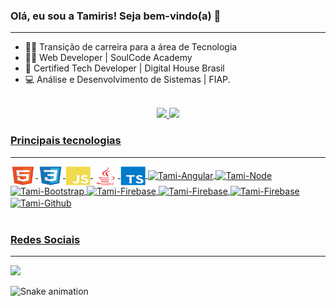 ### Olá, eu sou a Tamiris! Seja bem-vindo(a) 👋
<hr>

- 👩‍💻 Transição de carreira para a área de Tecnologia
- 👩‍🎓 Web Developer | SoulCode Academy
- 👩‍ Certified Tech Developer | Digital House Brasil
- 💻 Análise e Desenvolvimento de Sistemas | FIAP. 

<br />
<div align="center">
  <a href="https://github.com/tamirisrgarcia">
  <img height="180em" src="https://github-readme-stats.vercel.app/api?username=tamirisrgarcia&show_icons=true&theme=dracula&include_all_commits=true&count_private=true"/>
  <img height="180em" src="https://github-readme-stats.vercel.app/api/top-langs/?username=tamirisrgarcia&layout=compact&langs_count=7&theme=dracula"/>
</div>
<div style="display: inline_block">
  <h3>Principais tecnologias</h3>
  <hr>
  <img align="center" alt="Tami-HTML" height="30" width="40" src="https://raw.githubusercontent.com/devicons/devicon/master/icons/html5/html5-original.svg">
  <img align="center" alt="Tami-CSS" height="30" width="40" src="https://raw.githubusercontent.com/devicons/devicon/master/icons/css3/css3-original.svg">
  <img align="center" alt="Tami-Js" height="30" width="40" src="https://raw.githubusercontent.com/devicons/devicon/master/icons/javascript/javascript-plain.svg">
  <img align="center" alt="Tami-Ts" height="30" width="40" 
src="https://raw.githubusercontent.com/devicons/devicon/master/icons/java/java-plain.svg">
  <img align="center" alt="Tami-Java" height="30" width="40"   
src="https://raw.githubusercontent.com/devicons/devicon/master/icons/typescript/typescript-plain.svg">
  <img align="center" alt="Tami-Angular" height="30" width="40" 
src="https://cdn.jsdelivr.net/gh/devicons/devicon/icons/angularjs/angularjs-plain.svg" /> 
  <img align="center" alt="Tami-Node" height="30" width="40" src="https://cdn.jsdelivr.net/gh/devicons/devicon/icons/nodejs/nodejs-plain-wordmark.svg" />
  <img align="center" alt="Tami-Bootstrap" height="30" width="40" src="https://cdn.jsdelivr.net/gh/devicons/devicon/icons/bootstrap/bootstrap-original.svg" />
  <img align="center" alt="Tami-Firebase" height="30" width="40" src="https://cdn.jsdelivr.net/gh/devicons/devicon/icons/firebase/firebase-plain.svg" />
  <img align="center" alt="Tami-Firebase" height="30" width="40" src="https://cdn.jsdelivr.net/gh/devicons/devicon/icons/mongodb/mongodb-original-wordmark.svg" />
  <img align="center" alt="Tami-Firebase" height="30" width="40" src="https://cdn.jsdelivr.net/gh/devicons/devicon/icons/mysql/mysql-original-wordmark.svg" />
  <img align="center" alt="Tami-Github" height="30" width="40" src="https://cdn.jsdelivr.net/gh/devicons/devicon/icons/github/github-original.svg" />
</div>
<br/>
<div>
 <h3>Redes Sociais</h3>
  <hr>
  <a href="https://www.linkedin.com/in/tamirisrezendegarciacosta" target="_blank"><img src="https://img.shields.io/badge/-LinkedIn-%230077B5?style=for-the-badge&logo=linkedin&logoColor=white" target="_blank"></a> 
  
![Snake animation](https://github.com/tamirisrgarcia/tamirisrgarcia/blob/output/github-contribution-grid-snake.svg)
 
</div>

